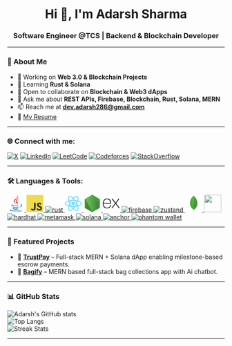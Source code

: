 <h1 align="center">Hi 👋, I'm Adarsh Sharma</h1>
<h3 align="center">Software Engineer @TCS | Backend & Blockchain Developer</h3>

---

### 🚀 About Me
- 🔭 Working on **Web 3.0 & Blockchain Projects**
- 🌱 Learning **Rust & Solana**
- 👯 Open to collaborate on **Blockchain & Web3 dApps**
- 💬 Ask me about **REST APIs, Firebase, Blockchain, Rust, Solana, MERN**
- 📫 Reach me at **dev.adarsh286@gmail.com**
- 📄 [My Resume](https://drive.google.com/file/d/1fXYaCc7m3g9yynRjia-ykMJaELe5vX0w/view?usp=drive_link)

---

### 🌐 Connect with me:
[![X](https://img.shields.io/badge/X-black?logo=x&logoColor=white)](https://twitter.com/dev_adarsh286)
[![LinkedIn](https://img.shields.io/badge/LinkedIn-blue?logo=linkedin&logoColor=white)](https://linkedin.com/in/adarsh-sharma-82815020a)
[![LeetCode](https://img.shields.io/badge/LeetCode-orange?logo=leetcode&logoColor=white)](https://leetcode.com/adarshl2l)
[![Codeforces](https://img.shields.io/badge/Codeforces-blue?logo=codeforces&logoColor=white)](https://codeforces.com/profile/adarsh400)
[![StackOverflow](https://img.shields.io/badge/StackOverflow-FE7A16?logo=stack-overflow&logoColor=white)](https://stackoverflow.com/users/21086490)

---

<h3 align="left">🛠️ Languages & Tools:</h3>
<p align="left"> 
  <!-- Languages -->
  <a href="https://www.java.com" target="_blank" rel="noreferrer"> 
    <img src="https://raw.githubusercontent.com/devicons/devicon/master/icons/java/java-original.svg" alt="java" width="40" height="40"/> 
  </a>
  <a href="https://developer.mozilla.org/en-US/docs/Web/JavaScript" target="_blank" rel="noreferrer"> 
    <img src="https://raw.githubusercontent.com/devicons/devicon/master/icons/javascript/javascript-original.svg" alt="javascript" width="40" height="40"/> 
  </a>
  <a href="https://www.rust-lang.org/" target="_blank" rel="noreferrer"> 
    <img src="https://us1.discourse-cdn.com/flex019/uploads/rust_lang/original/3X/1/6/164564abf1e54ded47686b0637e20442a8368551.png" alt="rust" width="40" height="40"/> 
  </a>
  
  <!-- Frameworks & Libraries -->
  <a href="https://reactjs.org/" target="_blank" rel="noreferrer"> 
    <img src="https://raw.githubusercontent.com/devicons/devicon/master/icons/react/react-original.svg" alt="react" width="40" height="40"/> 
  </a>
  <a href="https://nodejs.org" target="_blank" rel="noreferrer"> 
    <img src="https://raw.githubusercontent.com/devicons/devicon/master/icons/nodejs/nodejs-original.svg" alt="nodejs" width="40" height="40"/> 
  </a>
  <a href="https://expressjs.com" target="_blank" rel="noreferrer"> 
    <img src="https://raw.githubusercontent.com/devicons/devicon/master/icons/express/express-original.svg" alt="express" width="40" height="40"/> 
  </a>
  <a href="https://firebase.google.com/" target="_blank" rel="noreferrer"> 
    <img src="https://www.vectorlogo.zone/logos/firebase/firebase-icon.svg" alt="firebase" width="40" height="40"/> 
  </a>
  <a href="https://zustand-demo.pmnd.rs/" target="_blank" rel="noreferrer"> 
    <img src="https://avatars.githubusercontent.com/u/72518640?s=200&v=4" alt="zustand" width="40" height="40"/> 
  </a>

  <!-- Databases & Cloud -->
  <a href="https://www.mongodb.com/" target="_blank" rel="noreferrer"> 
    <img src="https://raw.githubusercontent.com/devicons/devicon/master/icons/mongodb/mongodb-original.svg" alt="mongodb" width="40" height="40"/> 
  </a>

  <!-- Blockchain Tools -->
  <a href="https://ethereum.org/" target="_blank" rel="noreferrer"> 
    <img src="https://ethereum.org/_next/image/?url=%2F_next%2Fstatic%2Fmedia%2Fhero.94a1ecc4.png&w=1504&q=75" width="40" height="40"/> 
  </a>
  <a href="https://hardhat.org/" target="_blank" rel="noreferrer"> 
    <img src="https://hardhat.org/_next/image?url=%2F_next%2Fstatic%2Fmedia%2Fhardhat-logo-dark.c3f28192.svg&w=256&q=75" alt="hardhat" width="40" height="40"/> 
  </a>
  <a href="https://metamask.io/" target="_blank" rel="noreferrer"> 
    <img src="https://cdn.iconscout.com/icon/free/png-512/free-metamask-logo-icon-svg-png-download-2261817.png?f=webp&w=256" alt="metamask" width="40" height="40"/> 
  </a>
  <a href="https://www.solana.com/" target="_blank" rel="noreferrer"> 
    <img src="https://image.shutterstock.com/image-photo/image-260nw-2230267903.jpg" alt="solana" width="40" height="40"/> 
  </a>
  <a href="https://www.anchor-lang.com/" target="_blank" rel="noreferrer"> 
    <img src="https://avatars.githubusercontent.com/u/79146001?s=200&v=4" alt="anchor" width="40" height="40"/> 
  </a>
  <a href="https://phantom.app/" target="_blank" rel="noreferrer"> 
    <img src="https://avatars.githubusercontent.com/u/78782331?s=200&v=4" alt="phantom wallet" width="40" height="40"/> 
  </a>
</p>


---

### 📌 Featured Projects
- 🔹 [**TrustPay**](#) – Full-stack MERN + Solana dApp enabling milestone-based escrow payments.
- 🔹 [**Bagify**](https://github.com/Adarshk18/Bagify) – MERN based full-stack bag collections app with Ai chatbot.

---

### 📊 GitHub Stats
![Adarsh's GitHub stats](https://github-readme-stats.vercel.app/api?username=adarshk18&show_icons=true&theme=radical)  
![Top Langs](https://github-readme-stats.vercel.app/api/top-langs/?username=adarshk18&layout=compact&theme=radical)  
![Streak Stats](https://github-readme-streak-stats.herokuapp.com/?user=adarshk18&theme=radical)  

---
